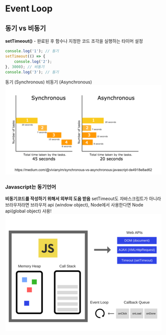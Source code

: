# Event Loop

## 동기 vs 비동기
**setTimeout()**  - 완료된 후 함수나 지정한 코드 조각을 실행하는 타이머 설정

```javascript
console.log('1'); // 동기
setTimeout(() => {
    console.log('2');
}, 3000); // 비동기
console.log('3'); // 동기
```
동기 (Synchronous)
비동기 (Asynchronous)
![alt text](image.png)

### Javascript는 동기언어
**비동기코드를 작성하기 위해서 외부의 도움 받음**
setTimeout도 자바스크립트가 아니라 브라우저라면 브라우저 api (window object), Node에서 사용한다면 Node api(global object) 사용!
![alt text](image-1.png)
